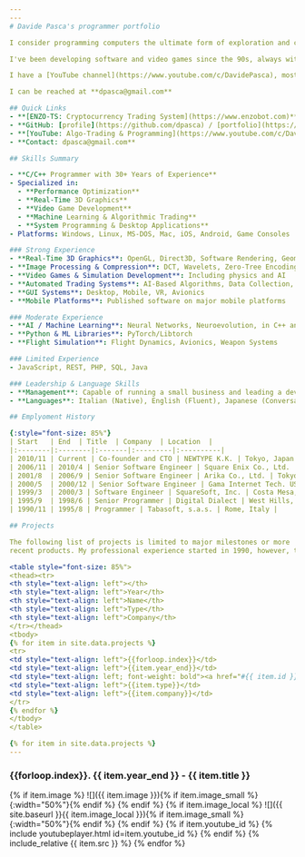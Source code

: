 ```yaml
---
---
# Davide Pasca's programmer portfolio

I consider programming computers the ultimate form of exploration and creativity, everything else is secondary. I'm an R&D guy at the core, although I also appreciate publishing products, because it's something that can have a direct impact on people.

I've been developing software and video games since the 90s, always with a focus in low-level programming, **3D graphics** and **game engine development**. Since 2018 I've been working mostly on algorithmic trading with **machine-learning** (neural networks, genetic algorithms), and created [ENZO-TS](https://www.enzobot.com), a complete trading system for cryptocurrencies. 

I have a [YouTube channel](https://www.youtube.com/c/DavidePasca), mostly about algo-trading and programming.

I can be reached at **dpasca@gmail.com**

## Quick Links
- **[ENZO-TS: Cryptocurrency Trading System](https://www.enzobot.com)**
- **GitHub: [profile](https://github.com/dpasca) / [portfolio](https://github.com/stars/dpasca/lists/portfolio)**
- **[YouTube: Algo-Trading & Programming](https://www.youtube.com/c/DavidePasca)**
- **Contact: dpasca@gmail.com**

## Skills Summary

- **C/C++ Programmer with 30+ Years of Experience**
- Specialized in:
  - **Performance Optimization**
  - **Real-Time 3D Graphics**
  - **Video Game Development**
  - **Machine Learning & Algorithmic Trading**
  - **System Programming & Desktop Applications**
- Platforms: Windows, Linux, MS-DOS, Mac, iOS, Android, Game Consoles

### Strong Experience
- **Real-Time 3D Graphics**: OpenGL, Direct3D, Software Rendering, Geometry Processing
- **Image Processing & Compression**: DCT, Wavelets, Zero-Tree Encoding
- **Video Games & Simulation Development**: Including physics and AI
- **Automated Trading Systems**: AI-Based Algorithms, Data Collection, Backtesting, Portfolio Management
- **GUI Systems**: Desktop, Mobile, VR, Avionics
- **Mobile Platforms**: Published software on major mobile platforms

### Moderate Experience
- **AI / Machine Learning**: Neural Networks, Neuroevolution, in C++ and Python
- **Python & ML Libraries**: PyTorch/Libtorch
- **Flight Simulation**: Flight Dynamics, Avionics, Weapon Systems

### Limited Experience
- JavaScript, REST, PHP, SQL, Java

### Leadership & Language Skills
- **Management**: Capable of running a small business and leading a development team
- **Languages**: Italian (Native), English (Fluent), Japanese (Conversational), Russian & Chinese (Beginner)

## Emplyoment History

{:style="font-size: 85%"}
| Start   | End  | Title  | Company  | Location  |
|:--------|:--------|:-------|:---------|:----------|
| 2010/11 | Current | Co-founder and CTO | NEWTYPE K.K. | Tokyo, Japan |
| 2006/11 | 2010/4 | Senior Software Engineer | Square Enix Co., Ltd. | Tokyo, Japan |
| 2001/8  | 2006/9 | Senior Software Engineer | Arika Co., Ltd. | Tokyo, Japan |
| 2000/5  | 2000/12 | Senior Software Engineer | Gama Internet Tech. USA, Inc. | Costa Mesa, CA, USA |
| 1999/3  | 2000/3 | Software Engineer | SquareSoft, Inc. | Costa Mesa, CA, USA |
| 1995/9  | 1998/6 | Senior Programmer | Digital Dialect | West Hills, CA, USA |
| 1990/11 | 1995/8 | Programmer | Tabasoft, s.a.s. | Rome, Italy |

## Projects

The following list of projects is limited to major milestones or more
recent products. My professional experience started in 1990, however, the first listed project is from 1994, for the sake of brevity.

<table style="font-size: 85%">
<thead><tr>
<th style="text-align: left"></th>
<th style="text-align: left">Year</th>
<th style="text-align: left">Name</th>
<th style="text-align: left">Type</th>
<th style="text-align: left">Company</th>
</tr></thead>
<tbody>
{% for item in site.data.projects %}
<tr>
<td style="text-align: left">{{forloop.index}}</td>
<td style="text-align: left">{{item.year_end}}</td>
<td style="text-align: left; font-weight: bold"><a href="#{{ item.id }}">{{item.title}}</a></td>
<td style="text-align: left">{{item.type}}</td>
<td style="text-align: left">{{item.company}}</td>
</tr>
{% endfor %}
</tbody>
</table>

{% for item in site.data.projects %}
---
```

<h3 id="{{ item.id }}">{{forloop.index}}. {{ item.year_end }} - {{ item.title }}</h3>
{% if item.image %}
![]({{ item.image }}){% if item.image_small %}{:width="50%"}{% endif %}
{% endif %}
{% if item.image_local %}
![]({{ site.baseurl }}{{ item.image_local }}){% if item.image_small %}{:width="50%"}{% endif %}
{% endif %}
{% if item.youtube_id %}
  {% include youtubeplayer.html id=item.youtube_id %}
{% endif %}
{% include_relative {{ item.src }} %}
{% endfor %}

